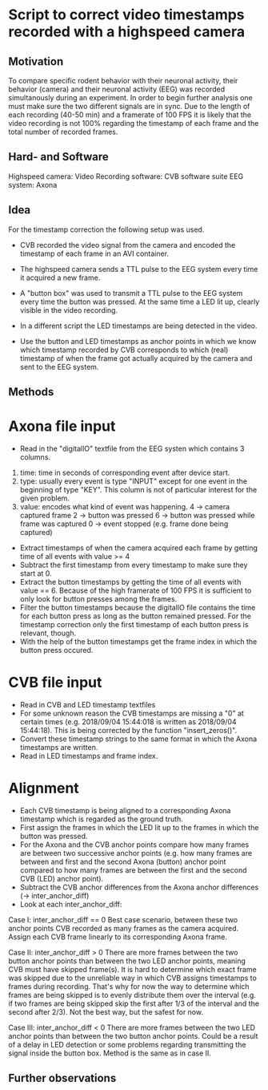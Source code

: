 # Script to correct video timestamps recorded with a highspeed camera

## Motivation
To compare specific rodent behavior with their neuronal activity, their behavior (camera) and their neuronal activity (EEG) was recorded simultanously during an experiment. 
In order to begin further analysis one must make sure the two different signals are in sync. Due to the length of each recording (40-50 min) and a framerate of 100 FPS it is likely that the video recording is not 100% regarding the timestamp of each frame and the total number of recorded frames.

## Hard- and Software
Highspeed camera:
Video Recording software: CVB software suite
EEG system: Axona

## Idea 
For the timestamp correction the following setup was used.

- CVB recorded the video signal from the camera and encoded the timestamp of each frame in an AVI container. 

- The highspeed camera sends a TTL pulse to the EEG system every time it acquired a new frame.

- A "button box" was used to transmit a TTL pulse to the EEG system every time the button was pressed. At the same time a LED lit up, clearly visible in the video recording.

- In a different script the LED timestamps are being detected in the video.

- Use the button and LED timestamps as anchor points in which we know which timestamp recorded by CVB corresponds to which (real) timestamp of when the frame got actually acquired by the camera and sent to the EEG system.

## Methods

# Axona file input
- Read in the "digitalIO" textfile from the EEG systen which contains 3 columns.

1. time: time in seconds of corresponding event after device start.
2. type: usually every event is type "INPUT" except for one event in the beginning of type "KEY". This column is not of particular interest for the given problem.
3. value: encodes what kind of event was happening.
	4 -> camera captured frame
	2 -> button was pressed
	6 -> button was pressed while frame was captured
	0 -> event stopped (e.g. frame done being captured)

- Extract timestamps of when the camera acquired each frame by getting time of all events with value >= 4
- Subtract the first timestamp from every timestamp to make sure they start at 0.
- Extract the button timestamps by getting the time of all events with value == 6. Because of the high framerate of 100 FPS it is sufficient to only look for button presses among the frames.
- Filter the button timestamps because the digitalIO file contains the time for each button press as long as the button remained pressed. For the timestamp correction only the first timestamp of each button press is relevant, though.
- With the help of the button timestamps get the frame index in which the button press occured.

# CVB file input
- Read in CVB and LED timestamp textfiles
- For some unknown reason the CVB timestamps are missing a "0" at certain times (e.g. 2018/09/04 15:44:018 is written as 2018/09/04 15:44:18). This is being corrected by the function "insert_zeros()".
- Convert these timestamp strings to the same format in which the Axona timestamps are written. 
- Read in LED timestamps and frame index.

# Alignment 
- Each CVB timestamp is being aligned to a corresponding Axona timestamp which is regarded as the ground truth. 
- First assign the frames in which the LED lit up to the frames in which the button was pressed. 
- For the Axona and the CVB anchor points compare how many frames are between two successive anchor points (e.g. how many frames are between and first and the second Axona (button) anchor point compared to how many frames are between the first and the second CVB (LED) anchor point).
- Subtract the CVB anchor differences from the Axona anchor differences (-> inter_anchor_diff)
- Look at each inter_anchor_diff:

Case I: inter_anchor_diff == 0
Best case scenario, between these two anchor points CVB recorded as many frames as the camera acquired. Assign each CVB frame linearly to its corresponding Axona frame.

Case II: inter_anchor_diff > 0
There are more frames between the two button anchor points than between the two LED anchor points, meaning CVB must have skipped frame(s). It is hard to determine which exact frame was skipped due to the unreliable way in which CVB assigns timestamps to frames during recording. That's why for now the way to determine which frames are being skipped is to evenly distribute them over the interval (e.g. if two frames are being skipped skip the first after 1/3 of the interval and the second after 2/3). Not the best way, but the safest for now.

Case III: inter_anchor_diff < 0
There are more frames between the two LED anchor points than between the two button anchor points. Could be a result of a delay in LED detection or some problems regarding transmitting the signal inside the button box. Method is the same as in case II.

## Further observations
